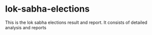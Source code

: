 # lok-sabha-elections
This is the lok sabha elections result and report. It consists of detailed analysis and reports 
